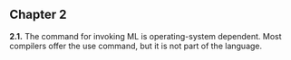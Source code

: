 ## Chapter 2

__2.1.__ The command for invoking ML is operating-system dependent. Most compilers offer the use command, but it is 
not part of the language.


